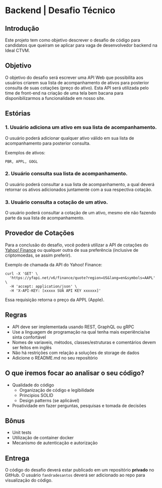 # Backend | Desafio Técnico

## Introdução

Este projeto tem como objetivo descrever o desafio de código para candidatos que queiram se aplicar para vaga de desenvolvedor backend na Ideal CTVM.

## Objetivo

O objetivo do desafio será escrever uma API Web que possibilita aos usuários criarem sua lista de acompanhamento de ativos para posterior consulta de suas cotações (preço do ativo). Esta API será utilizada pelo time de front-end na criação de uma tela bem bacana para disponibilizarmos a funcionalidade em nosso site.

## Estórias

### 1. Usuário adiciona um ativo em sua lista de acompanhamento.

O usuário poderá adicionar qualquer ativo válido em sua lista de acompanhamento para posterior consulta.

Exemplos de ativos:

```
PBR, APPL, GOGL
```

### 2. Usuário consulta sua lista de acompanhamento.

O usuário poderá consultar a sua lista de acompanhamento, a qual deverá retornar os ativos adicionados juntamente com a sua respectiva cotação.


### 3. Usuário consulta a cotação de um ativo.

O usuário poderá consultar a cotação de um ativo, mesmo ele não fazendo parte da sua lista de acompanhamento.


## Provedor de Cotações

Para a conclusão do desafio, você poderá utilizar a API de cotações do [Yahoo! Finance](http://yahoofinanceapi.com) ou qualquer outra de sua preferência (inclusive de criptomoedas, se assim preferir). 

Exemplo de chamada da API do Yahoo! Finance:

``` 
curl -X 'GET' \
  'https://yfapi.net/v6/finance/quote?region=US&lang=en&symbols=AAPL' \
  -H 'accept: application/json' \
  -H 'X-API-KEY: [xxxxx SUA API KEY xxxxxx]'
```

Essa requisição retorna o preço da APPL (Apple).

## Regras

* API deve ser implementada usando REST, GraphQL ou gRPC
* Use a linguagem de programação na qual tenha mais experiência/se sinta confortável
* Nomes de variaveis, métodos, classes/estruturas e comentários devem ser feitos em inglês
* Não há restrições com relação a soluções de storage de dados
* Adicione o README.md no seu repositório

## O que iremos focar ao analisar o seu código?

* Qualidade do código
  * Organização de código e legibilidade
  * Principios SOLID
  * Design patterns (se aplicável)
* Proatividade em fazer perguntas, pesquisas e tomada de decisões

## Bônus

* Unit tests
* Utilização de container docker
* Mecanismo de autenticação e autorização

## Entrega

O código do desafio deverá estar publicado em um repositório **privado** no GitHub. O usuário ```fandradesantos``` deverá ser adicionado ao repo para visualização do código.
